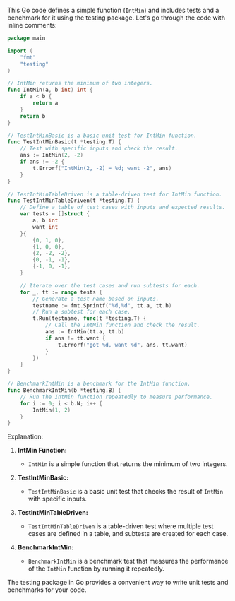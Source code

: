 This Go code defines a simple function (`IntMin`) and includes tests and a benchmark for it using the testing package. Let's go through the code with inline comments:

```go
package main

import (
	"fmt"
	"testing"
)

// IntMin returns the minimum of two integers.
func IntMin(a, b int) int {
	if a < b {
		return a
	}
	return b
}

// TestIntMinBasic is a basic unit test for IntMin function.
func TestIntMinBasic(t *testing.T) {
	// Test with specific inputs and check the result.
	ans := IntMin(2, -2)
	if ans != -2 {
		t.Errorf("IntMin(2, -2) = %d; want -2", ans)
	}
}

// TestIntMinTableDriven is a table-driven test for IntMin function.
func TestIntMinTableDriven(t *testing.T) {
	// Define a table of test cases with inputs and expected results.
	var tests = []struct {
		a, b int
		want int
	}{
		{0, 1, 0},
		{1, 0, 0},
		{2, -2, -2},
		{0, -1, -1},
		{-1, 0, -1},
	}

	// Iterate over the test cases and run subtests for each.
	for _, tt := range tests {
		// Generate a test name based on inputs.
		testname := fmt.Sprintf("%d,%d", tt.a, tt.b)
		// Run a subtest for each case.
		t.Run(testname, func(t *testing.T) {
			// Call the IntMin function and check the result.
			ans := IntMin(tt.a, tt.b)
			if ans != tt.want {
				t.Errorf("got %d, want %d", ans, tt.want)
			}
		})
	}
}

// BenchmarkIntMin is a benchmark for the IntMin function.
func BenchmarkIntMin(b *testing.B) {
	// Run the IntMin function repeatedly to measure performance.
	for i := 0; i < b.N; i++ {
		IntMin(1, 2)
	}
}
```

Explanation:

1. **IntMin Function:**
   - `IntMin` is a simple function that returns the minimum of two integers.

2. **TestIntMinBasic:**
   - `TestIntMinBasic` is a basic unit test that checks the result of `IntMin` with specific inputs.

3. **TestIntMinTableDriven:**
   - `TestIntMinTableDriven` is a table-driven test where multiple test cases are defined in a table, and subtests are created for each case.

4. **BenchmarkIntMin:**
   - `BenchmarkIntMin` is a benchmark test that measures the performance of the `IntMin` function by running it repeatedly.

The testing package in Go provides a convenient way to write unit tests and benchmarks for your code.